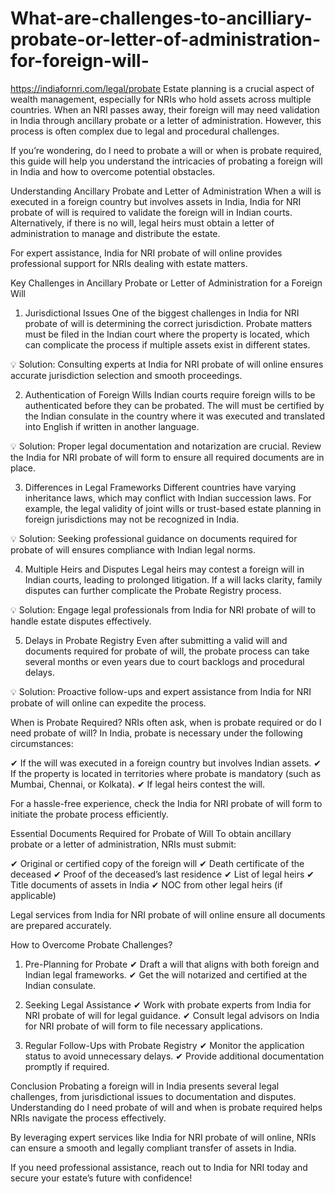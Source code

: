 # What-are-challenges-to-ancilliary-probate-or-letter-of-administration-for-foreign-will-

https://indiafornri.com/legal/probate
Estate planning is a crucial aspect of wealth management, especially for NRIs who hold assets across multiple countries. When an NRI passes away, their foreign will may need validation in India through ancillary probate or a letter of administration. However, this process is often complex due to legal and procedural challenges.

If you’re wondering, do I need to probate a will or when is probate required, this guide will help you understand the intricacies of probating a foreign will in India and how to overcome potential obstacles.

Understanding Ancillary Probate and Letter of Administration
When a will is executed in a foreign country but involves assets in India, India for NRI probate of will is required to validate the foreign will in Indian courts. Alternatively, if there is no will, legal heirs must obtain a letter of administration to manage and distribute the estate.

For expert assistance, India for NRI probate of will online provides professional support for NRIs dealing with estate matters.

Key Challenges in Ancillary Probate or Letter of Administration for a Foreign Will
1. Jurisdictional Issues
One of the biggest challenges in India for NRI probate of will is determining the correct jurisdiction. Probate matters must be filed in the Indian court where the property is located, which can complicate the process if multiple assets exist in different states.

💡 Solution: Consulting experts at India for NRI probate of will online ensures accurate jurisdiction selection and smooth proceedings.

2. Authentication of Foreign Wills
Indian courts require foreign wills to be authenticated before they can be probated. The will must be certified by the Indian consulate in the country where it was executed and translated into English if written in another language.

💡 Solution: Proper legal documentation and notarization are crucial. Review the India for NRI probate of will form to ensure all required documents are in place.

3. Differences in Legal Frameworks
Different countries have varying inheritance laws, which may conflict with Indian succession laws. For example, the legal validity of joint wills or trust-based estate planning in foreign jurisdictions may not be recognized in India.

💡 Solution: Seeking professional guidance on documents required for probate of will ensures compliance with Indian legal norms.

4. Multiple Heirs and Disputes
Legal heirs may contest a foreign will in Indian courts, leading to prolonged litigation. If a will lacks clarity, family disputes can further complicate the Probate Registry process.

💡 Solution: Engage legal professionals from India for NRI probate of will to handle estate disputes effectively.

5. Delays in Probate Registry
Even after submitting a valid will and documents required for probate of will, the probate process can take several months or even years due to court backlogs and procedural delays.

💡 Solution: Proactive follow-ups and expert assistance from India for NRI probate of will online can expedite the process.

When is Probate Required?
NRIs often ask, when is probate required or do I need probate of will? In India, probate is necessary under the following circumstances:

✔ If the will was executed in a foreign country but involves Indian assets.
✔ If the property is located in territories where probate is mandatory (such as Mumbai, Chennai, or Kolkata).
✔ If legal heirs contest the will.

For a hassle-free experience, check the India for NRI probate of will form to initiate the probate process efficiently.

Essential Documents Required for Probate of Will
To obtain ancillary probate or a letter of administration, NRIs must submit:

✔ Original or certified copy of the foreign will
✔ Death certificate of the deceased
✔ Proof of the deceased’s last residence
✔ List of legal heirs
✔ Title documents of assets in India
✔ NOC from other legal heirs (if applicable)

Legal services from India for NRI probate of will online ensure all documents are prepared accurately.

How to Overcome Probate Challenges?
1. Pre-Planning for Probate
✔ Draft a will that aligns with both foreign and Indian legal frameworks.
✔ Get the will notarized and certified at the Indian consulate.

2. Seeking Legal Assistance
✔ Work with probate experts from India for NRI probate of will for legal guidance.
✔ Consult legal advisors on India for NRI probate of will form to file necessary applications.

3. Regular Follow-Ups with Probate Registry
✔ Monitor the application status to avoid unnecessary delays.
✔ Provide additional documentation promptly if required.

Conclusion
Probating a foreign will in India presents several legal challenges, from jurisdictional issues to documentation and disputes. Understanding do I need probate of will and when is probate required helps NRIs navigate the process effectively.

By leveraging expert services like India for NRI probate of will online, NRIs can ensure a smooth and legally compliant transfer of assets in India.

If you need professional assistance, reach out to India for NRI today and secure your estate’s future with confidence!
